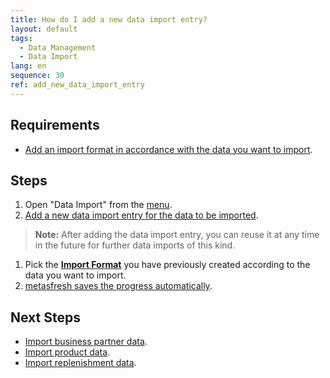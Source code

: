 ```yaml
---
title: How do I add a new data import entry?
layout: default
tags:
  - Data Management
  - Data Import
lang: en
sequence: 30
ref: add_new_data_import_entry
---
```


## Requirements
- [Add an import format in accordance with the data you want to import](Add_import_format).

## Steps
1. Open "Data Import" from the [menu](Menu).
1. [Add a new data import entry for the data to be imported](New_Record_Window).
 >**Note:** After adding the data import entry, you can reuse it at any time in the future for further data imports of this kind.

1. Pick the [**Import Format**](Add_import_format) you have previously created according to the data you want to import.
1. [metasfresh saves the progress automatically](Saveindicator).

## Next Steps
- [Import business partner data](Import_bpartner_data).
- [Import product data](Import_product_data).
- [Import replenishment data](Import_replenishment_data).
